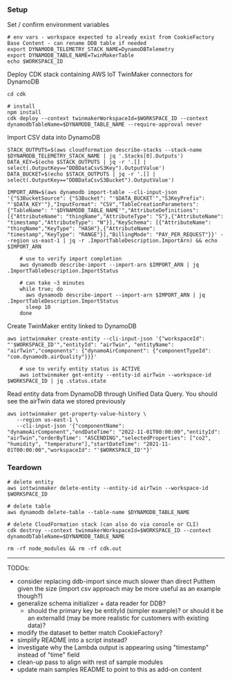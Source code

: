 ### Setup

Set / confirm environment variables

```
# env vars - workspace expected to already exist from CookieFactory Base Content - can rename DDB table if needed
export DYNAMODB_TELEMETRY_STACK_NAME=DynamoDBTelemetry
export DYNAMODB_TABLE_NAME=TwinMakerTable
echo $WORKSPACE_ID
```

Deploy CDK stack containing AWS IoT TwinMaker connectors for DynamoDB

```
cd cdk
```

```
# install
npm install
cdk deploy --context twinmakerWorkspaceId=$WORKSPACE_ID --context dynamodbTableName=$DYNAMODB_TABLE_NAME --require-approval never
```

Import CSV data into DynamoDB 

```
STACK_OUTPUTS=$(aws cloudformation describe-stacks --stack-name $DYNAMODB_TELEMETRY_STACK_NAME | jq '.Stacks[0].Outputs')
DATA_KEY=$(echo $STACK_OUTPUTS | jq -r '.[] | select(.OutputKey=="DDBDataCsvS3Key").OutputValue')
DATA_BUCKET=$(echo $STACK_OUTPUTS | jq -r '.[] | select(.OutputKey=="DDBDataCsvS3Bucket").OutputValue')

IMPORT_ARN=$(aws dynamodb import-table --cli-input-json '{"S3BucketSource": {"S3Bucket": "'$DATA_BUCKET'","S3KeyPrefix": "'$DATA_KEY'"},"InputFormat": "CSV","TableCreationParameters": {"TableName": "'$DYNAMODB_TABLE_NAME'","AttributeDefinitions": [{"AttributeName": "thingName","AttributeType": "S"},{"AttributeName": "timestamp","AttributeType": "N"}],"KeySchema": [{"AttributeName": "thingName","KeyType": "HASH"},{"AttributeName": "timestamp","KeyType": "RANGE"}],"BillingMode": "PAY_PER_REQUEST"}}' --region us-east-1 | jq -r .ImportTableDescription.ImportArn) && echo $IMPORT_ARN 

    # use to verify import completion
    aws dynamodb describe-import --import-arn $IMPORT_ARN | jq .ImportTableDescription.ImportStatus

    # can take ~3 minutes
    while true; do 
      aws dynamodb describe-import --import-arn $IMPORT_ARN | jq .ImportTableDescription.ImportStatus
      sleep 10
    done
```

Create TwinMaker entity linked to DynamoDB

```
aws iottwinmaker create-entity --cli-input-json '{"workspaceId": "'$WORKSPACE_ID'","entityId": "airTwin", "entityName": "airTwin","components": {"dynamoAirComponent": {"componentTypeId": "com.dynamodb.airQuality"}}}'

    # use to verify entity status is ACTIVE
    aws iottwinmaker get-entity --entity-id airTwin --workspace-id $WORKSPACE_ID | jq .status.state
```

Read entity data from DynamoDB through Unified Data Query. You should see the airTwin data we stored previously

```
aws iottwinmaker get-property-value-history \
   --region us-east-1 \
   --cli-input-json '{"componentName": "dynamoAirComponent","endDateTime": "2022-11-01T00:00:00","entityId": "airTwin","orderByTime": "ASCENDING","selectedProperties": ["co2", "humidity", "temperature"],"startDateTime": "2021-11-01T00:00:00","workspaceId": "'$WORKSPACE_ID'"}'
```

### Teardown

```
# delete entity
aws iottwinmaker delete-entity --entity-id airTwin --workspace-id $WORKSPACE_ID

# delete table
aws dynamodb delete-table --table-name $DYNAMODB_TABLE_NAME

# delete CloudFormation stack (can also do via console or CLI)
cdk destroy --context twinmakerWorkspaceId=$WORKSPACE_ID --context dynamodbTableName=$DYNAMODB_TABLE_NAME
```

```
rm -rf node_modules && rm -rf cdk.out
```

---

TODOs:

* consider replacing ddb-import since much slower than direct PutItem given the size (import csv approach may be more useful as an example though?)
* generalize schema initializer + data reader for DDB?
  * should the primary key be entityId (simpler example)? or should it be an externalId (may be more realistic for customers with existing data)? 
* modify the dataset to better match CookieFactory?
* simplify README into a script instead?
* investigate why the Lambda output is appearing using "timestamp" instead of "time" field
* clean-up pass to align with rest of sample modules
* update main samples README to point to this as add-on content